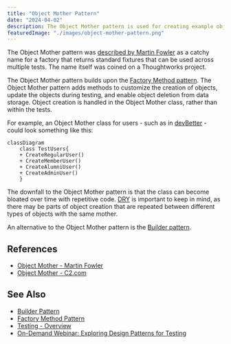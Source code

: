 ```yaml
---
title: "Object Mother Pattern"
date: "2024-04-02"
description: The Object Mother pattern is used for creating example objects in testing.
featuredImage: "./images/object-mother-pattern.png"
---
```


The Object Mother pattern was [described by Martin Fowler](https://martinfowler.com/bliki/ObjectMother.html) as a catchy name for a factory that returns standard fixtures that can be used across multiple tests. The name itself was coined on a Thoughtworks project.

The Object Mother pattern builds upon the [Factory Method pattern](/design-patterns/factory-method-pattern). The Object Mother pattern adds methods to customize the creation of objects, update the objects during testing, and enable object deletion from data storage. Object creation is handled in the Object Mother class, rather than within the tests.

For example, an Object Mother class for users - such as in [devBetter](https://devbetter.com) - could look something like this:

```mermaid
classDiagram
    class TestUsers{
    + CreateRegularUser()
    + CreateMemberUser()
    + CreateAlumniUser()    
    + CreateAdminUser()
    }
```

The downfall to the Object Mother pattern is that the class can become bloated over time with repetitive code. [DRY](/principles/dont-repeat-yourself) is important to keep in mind, as there may be parts of object creation that are repeated between different types of objects with the same mother.

An alternative to the Object Mother pattern is the [Builder pattern](/design-patterns/builder-pattern).

## References

- [Object Mother - Martin Fowler](https://martinfowler.com/bliki/ObjectMother.html)
- [Object Mother - C2.com](https://wiki.c2.com/?ObjectMother)

## See Also

- [Builder Pattern](/design-patterns/builder-pattern)
- [Factory Method Pattern](/design-patterns/factory-method-pattern)
- [Testing - Overview](/testing/testing-overview)
- [On-Demand Webinar: Exploring Design Patterns for Testing](https://mailchi.mp/nimblepros/design-patterns-testing-recording)